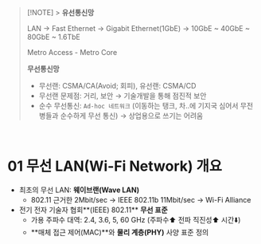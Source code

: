 > [!NOTE] > **유선통신망**
>
> LAN → Fast Ethernet → Gigabit Ethernet(1GbE) → 10GbE ~ 40GbE ~ 80GbE ~ 1.6TbE
>
> Metro Access - Metro Core
>
> **무선통신망**
>
> - 무선랜: CSMA/CA(Avoid; 회피), 유선랜: CSMA/CD
> - 무선랜 문제점: 거리, 보안 → 기술개발을 통해 점진적 보안
> - 순수 무선통신: `Ad-hoc 네트워크` (이동하는 탱크, 차..에 기지국 심어서 무전병들과 순수하게 무선 통신) → 상업용으로 쓰기는 어려움

<br />

# 01 무선 LAN(Wi-Fi Network) 개요

- 최초의 무선 LAN: **웨이브랜(Wave LAN)**
  - 802.11 근거한 2Mbit/sec → IEEE 802.11b 11Mbit/sec → Wi-Fi Alliance
- 전기 전자 기술자 협회**(IEEE) 802.11** **무선 표준**
  - 가용 주파수 대역: 2.4, 3.6, 5, 60 GHz (주파수⬆️ 전파 직진성⬆️ 시간⬇️)
  - **매체 접근 제어(MAC)**와 **물리 계층(PHY)** 사양 표준 정의
